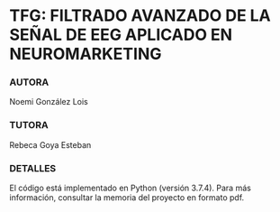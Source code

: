 # TFG: FILTRADO AVANZADO DE LA SEÑAL DE EEG APLICADO EN NEUROMARKETING

### AUTORA

Noemi González Lois

### TUTORA

Rebeca Goya Esteban

### DETALLES

El código está implementado en Python (versión 3.7.4). Para más información, consultar la memoria del proyecto en formato pdf.
